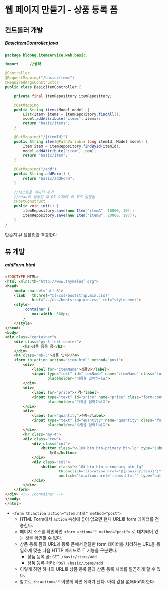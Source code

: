 # 웹 페이지 만들기 - 상품 등록 폼

## 컨트롤러 개발
##### BasicItemController.java
```Java
package kloong.itemservice.web.basic;

import ... //생략

@Controller
@RequestMapping("/basic/items")
@RequiredArgsConstructor
public class BasicItemController {

    private final ItemRepository itemRepository;

    @GetMapping
    public String items(Model model) {
        List<Item> items = itemRepository.findAll();
        model.addAttribute("items", items);
        return "basic/items";
    }

    @GetMapping("/{itemId}")
    public String item(@PathVariable long itemId, Model model) {
        Item item = itemRepository.findById(itemId);
        model.addAttribute("item", item);
        return "basic/item";
    }

    @GetMapping("/add")
    public String addForm() {
        return "basic/addForm";
    }

    //테스트용 데이터 추가
    //bean이 생성된 후 DI 이후에 이 코드 실행됨
    @PostConstruct
    public void init() {
        itemRepository.save(new Item("itemA", 10000, 10));
        itemRepository.save(new Item("itemB", 20000, 197));
    }
}
```

단순히 뷰 템플릿만 호출한다.


## 뷰 개발
##### addForm.html
```HTML
<!DOCTYPE HTML>
<html xmlns:th="http://www.thymeleaf.org">
<head>
    <meta charset="utf-8">
    <link   th:href="@{/css/bootstrap.min.css}"
            href="../css/bootstrap.min.css" rel="stylesheet">
    <style>
        .container {
            max-width: 560px;
        }
    </style>
</head>
<body>
<div class="container">
    <div class="py-5 text-center">
        <h2>상품 등록 폼</h2>
    </div>
    <h4 class="mb-3">상품 입력</h4>
    <form th:action action="item.html" method="post">
        <div>
            <label for="itemName">상품명</label>
            <input type="text" id="itemName" name="itemName" class="form-control"
                   placeholder="이름을 입력하세요">
        </div>
        <div>
            <label for="price">가격</label>
            <input type="text" id="price" name="price" class="form-control"
                   placeholder="가격을 입력하세요">
        </div>
        <div>
            <label for="quantity">수량</label>
            <input type="text" id="quantity" name="quantity" class="form-control"
                   placeholder="수량을 입력하세요">
        </div>
        <hr class="my-4">
        <div class="row">
            <div class="col">
                <button class="w-100 btn btn-primary btn-lg" type="submit">상품
                    등록</button>
            </div>
            <div class="col">
                <button class="w-100 btn btn-secondary btn-lg"
                        th:onclick="|location.href='@{/basic/items}'|"
                        onclick="location.href='items.html'" type="button">취소</button>
            </div>
        </div>
    </form>
</div> <!-- /container -->
</body>
</html>
```
- `<form th:action action="item.html" method="post">`
	- HTML Form에서 `action` 속성에 값이 없으면 현재 URL로 form 데이터를 전송한다.
	- 페이지 소스를 확인하면 `<form action="" method="post">` 로 대치되어 있는 것을 확인할 수 있다.
	- 상품 등록 폼의 URL과 등록 폼에서 전달한 form 데이터를 처리하는 URL을 동일하게 맞춘 다음 HTTP 메서드로 두 기능을 구분했다.
		- 상품 등록 폼: `GET /basic/items/add`
		- 상품 등록 처리: `POST /basic/items/add`
	- 이렇게 하면 하나의 URL로 상품 등록 폼과 상품 등록 처리를 깔끔하게 할 수 있다.
	- 참고로 `th:action=""` 이렇게 하면 에러가 난다. 아예 값을 없애버려야한다.


